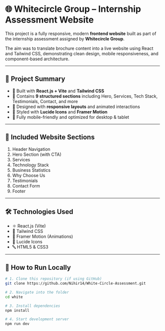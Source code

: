 # 🌐 Whitecircle Group – Internship Assessment Website

This project is a fully responsive, modern **frontend website** built as part of the internship assessment assigned by **Whitecircle Group**.

The aim was to translate brochure content into a live website using React and Tailwind CSS, demonstrating clean design, mobile responsiveness, and component-based architecture.

---

## 🚀 Project Summary

- 🔹 Built with **React.js + Vite** and **Tailwind CSS**
- 🔹 Contains **9 structured sections** including Hero, Services, Tech Stack, Testimonials, Contact, and more
- 🔹 Designed with **responsive layouts** and animated interactions
- 🔹 Styled with **Lucide Icons** and **Framer Motion**
- 🔹 Fully mobile-friendly and optimized for desktop & tablet

---

## 📌 Included Website Sections

1. Header Navigation
2. Hero Section (with CTA)
3. Services
4. Technology Stack
5. Business Statistics
6. Why Choose Us
7. Testimonials
8. Contact Form
9. Footer

---

## 🛠️ Technologies Used

- ⚛️ React.js (Vite)
- 🎨 Tailwind CSS
- 🧭 Framer Motion (Animations)
- 🧩 Lucide Icons
- 🔤 HTML5 & CSS3

---

## 🧪 How to Run Locally

```bash
# 1. Clone this repository (if using GitHub)
git clone https://github.com/Nihir14/White-Circle-Assessment.git

# 2. Navigate into the folder
cd white

# 3. Install dependencies
npm install

# 4. Start development server
npm run dev
```
